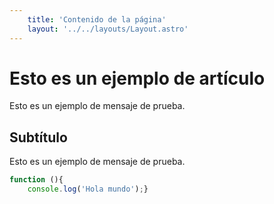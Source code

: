 ```yaml
---
    title: 'Contenido de la página'
    layout: '../../layouts/Layout.astro'
---
```


# Esto es un ejemplo de artículo

Esto es un ejemplo de mensaje de prueba.


## Subtítulo

Esto es un ejemplo de mensaje de prueba.


```javascript
function (){
    console.log('Hola mundo');}
```